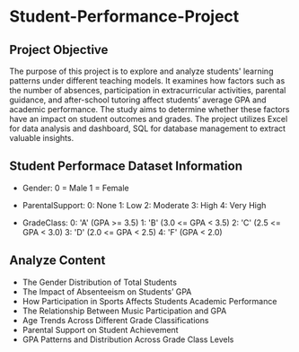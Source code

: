 # Student-Performance-Project

## Project Objective

The purpose of this project is to explore and analyze students' learning patterns under different teaching models. 
It examines how factors such as the number of absences, participation in extracurricular activities, parental guidance, 
and after-school tutoring affect students’ average GPA and academic performance. 
The study aims to determine whether these factors have an impact on student outcomes and grades.
The project utilizes Excel for data analysis and dashboard, SQL for database management to extract valuable insights.

## Student Performace Dataset Information

* Gender: 0 = Male
          1 = Female

* ParentalSupport: 0: None
                   1: Low
                   2: Moderate
                   3: High
                   4: Very High

* GradeClass: 0: 'A' (GPA >= 3.5)
              1: 'B' (3.0 <= GPA < 3.5)
              2: 'C' (2.5 <= GPA < 3.0)
              3: 'D' (2.0 <= GPA < 2.5)
              4: 'F' (GPA < 2.0)

## Analyze Content
* The Gender Distribution of Total Students
* The Impact of Absenteeism on Students’ GPA
* How Participation in Sports Affects Students Academic Performance
* The Relationship Between Music Participation and GPA
* Age Trends Across Different Grade Classifications
* Parental Support on Student Achievement
* GPA Patterns and Distribution Across Grade Class Levels



